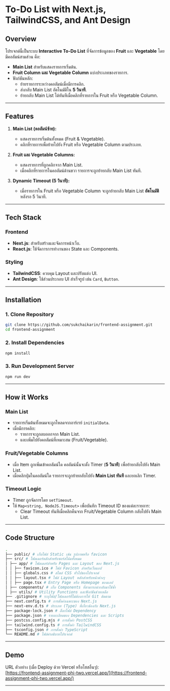 # **To-Do List with Next.js, TailwindCSS, and Ant Design**

## **Overview**

โปรเจกต์นี้เป็นระบบ **Interactive To-Do List** ที่จัดการข้อมูลของ **Fruit** และ **Vegetable** โดยมีคอลัมน์สามส่วน คือ:

- **Main List** สำหรับแสดงรายการเริ่มต้น.
- **Fruit Column และ Vegetable Column** แบ่งประเภทของรายการ.
- ฟังก์ชันหลัก:
  - ย้ายรายการระหว่างคอลัมน์เมื่อมีการคลิก.
  - ส่งกลับ Main List อัตโนมัติใน **5 วินาที**.
  - ย้ายกลับ Main List ได้ทันทีเมื่อคลิกที่รายการใน Fruit หรือ Vegetable Column.

---

## **Features**

1. **Main List (คอลัมน์ซ้าย):**

   - แสดงรายการเริ่มต้นทั้งหมด (Fruit & Vegetable).
   - คลิกที่รายการเพื่อย้ายไปยัง Fruit หรือ Vegetable Column ตามประเภท.

2. **Fruit และ Vegetable Columns:**

   - แสดงรายการที่ถูกคลิกจาก Main List.
   - เมื่อคลิกที่รายการในคอลัมน์ด้านขวา รายการจะถูกย้ายกลับ Main List ทันที.

3. **Dynamic Timeout (5 วินาที):**
   - เมื่อรายการใน Fruit หรือ Vegetable Column จะถูกย้ายกลับ Main List **อัตโนมัติ** หลังรอ 5 วินาที.

---

## **Tech Stack**

### **Frontend**

- **Next.js**: สำหรับสร้างและจัดการหน้าเว็บ.
- **React.js**: ใช้จัดการการทำงานของ State และ Components.

### **Styling**

- **TailwindCSS**: ควบคุม Layout และปรับแต่ง UI.
- **Ant Design**: ใช้ส่วนประกอบ UI สำเร็จรูป เช่น `Card`, `Button`.

---

## **Installation**

### 1. Clone Repository

```bash
git clone https://github.com/sukchaikarin/frontend-assignment.git
cd frontend-assignment
```

### 2. Install Dependencies

```bash
npm install
```

### 3. Run Development Server

```bash
npm run dev
```

---

## **How it Works**

### **Main List**

- รายการเริ่มต้นทั้งหมดจะถูกโหลดจากอาร์เรย์ `initialData`.
- เมื่อมีการคลิก:
  - รายการจะถูกลบออกจาก Main List.
  - และเพิ่มไปยังคอลัมน์ที่เหมาะสม (Fruit/Vegetable).

### **Fruit/Vegetable Columns**

- เมื่อ Item ถูกเพิ่มเข้าคอลัมน์ใด คอลัมน์นั้นจะตั้ง Timer (**5 วินาที**) เพื่อย้ายกลับไปยัง Main List.
- เมื่อคลิกปุ่มในคอลัมน์ใด รายการจะถูกย้ายกลับไปยัง **Main List ทันที** และยกเลิก Timer.

### **Timeout Logic**

- Timer ถูกจัดการโดย `setTimeout`.
- ใช้ `Map<string, NodeJS.Timeout>` เพื่อบันทึก Timeout ID ของแต่ละรายการ:
  - Clear Timeout ทันทีเมื่อคลิกคืนจาก Fruit/Vegetable Column กลับไปยัง Main List.

---

## **Code Structure**

```bash
.
├── public/ # เก็บไฟล์ Static เช่น รูปภาพหรือ favicon
├── src/ # โฟลเดอร์หลักสำหรับซอร์สโค้ดทั้งหมด
│ ├── app/ # โฟลเดอร์สำหรับ Pages และ Layout ของ Next.js
│ │ ├── favicon.ico # ไฟล์ Favicon สำหรับเว็บแอป
│ │ ├── globals.css # สไตล์ CSS ทั่วไปของโปรเจกต์
│ │ ├── layout.tsx # ไฟล์ Layout หลักสำหรับหน้าต่างๆ
│ │ ├── page.tsx # Entry Page หรือ Homepage ของแอป
│ ├── components/ # เก็บ Components ที่สามารถนำกลับมาใช้ซ้ำ
│ ├── utils/ # Utility Functions และฟังก์ชันช่วยเหลือ
├── .gitignore # ระบุไฟล์/โฟลเดอร์ที่ไม่ต้องการให้ Git ติดตาม
├── next.config.ts # การตั้งค่าเฉพาะของ Next.js
├── next-env.d.ts # ประเภท (Type) ที่เกี่ยวข้องกับ Next.js
├── package-lock.json # ล็อกไฟล์ Dependency
├── package.json # รายละเอียดของ Dependencies และ Scripts
├── postcss.config.mjs # การตั้งค่า PostCSS
├── tailwind.config.ts # การตั้งค่า TailwindCSS
├── tsconfig.json # การตั้งค่า TypeScript
└── README.md # ไฟล์คำอธิบายโปรเจกต์
```

---

## **Demo**

URL ตัวอย่าง (เมื่อ Deploy ด้วย Vercel หรือโฮสอื่นๆ):  
[https://frontend-assignment-phi-two.vercel.app/](https://frontend-assignment-phi-two.vercel.app/)

---
